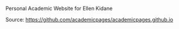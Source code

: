 Personal Academic Website for Ellen Kidane

Source: https://github.com/academicpages/academicpages.github.io
